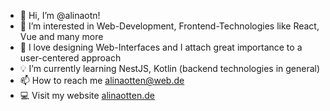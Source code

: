 - 👋 Hi, I’m @alinaotn!
- 👀 I’m interested in Web-Development, Frontend-Technologies like React, Vue and many more
- 🧡 I love designing Web-Interfaces and I attach great importance to a user-centered approach
- 💡 I’m currently learning NestJS, Kotlin (backend technologies in general)
- 📫 How to reach me [alinaotten@web.de](mailto:alinaotten@web.de)
- 💻 Visit my website [alinaotten.de](alinaotten.de) 

<!---
alinaotn/alinaotn is a ✨ special ✨ repository because its `README.md` (this file) appears on your GitHub profile.
You can click the Preview link to take a look at your changes.
--->
